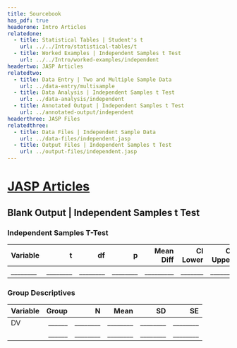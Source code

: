 ```yaml
---
title: Sourcebook
has_pdf: true
headerone: Intro Articles
relatedone:
  - title: Statistical Tables | Student's t
    url: ../../Intro/statistical-tables/t
  - title: Worked Examples | Independent Samples t Test
    url: ../../Intro/worked-examples/independent
headertwo: JASP Articles
relatedtwo:
  - title: Data Entry | Two and Multiple Sample Data
    url: ../data-entry/multisample
  - title: Data Analysis | Independent Samples t Test
    url: ../data-analysis/independent
  - title: Annotated Output | Independent Samples t Test
    url: ../annotated-output/independent
headerthree: JASP Files
relatedthree:
  - title: Data Files | Independent Sample Data
    url: ../data-files/independent.jasp
  - title: Output Files | Independent Samples t Test
    url: ../output-files/independent.jasp
---
```


# [JASP Articles](../index.md)

## Blank Output | Independent Samples t Test

### Independent Samples T-Test

| Variable | t    | df   | p    | Mean Diff | CI Lower | CI Upper | Cohen’s d |
|:---------|-----:|-----:|-----:|----------:|---------:|---------:|----------:|
| ________ | ________ | ________ | ________ | _________ | _______  | _______  | _________ |

### Group Descriptives

| Variable | Group  | N   | Mean | SD   | SE   |
|:---------|-------:|----:|-----:|-----:|-----:|
| DV       | ______ | ________ | ________ | ________ | ________ |
|          | ______ | ________ | ________ | ________ | ________ |

